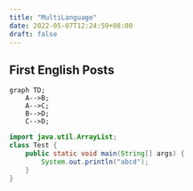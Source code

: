 ```yaml
---
title: "MultiLanguage"
date: 2022-05-07T12:24:59+08:00
draft: false
---
```


## First English Posts

```mermaid
graph TD;
    A-->B;
    A-->C;
    B-->D;
    C-->D;
```

```java
import java.util.ArrayList;
class Test {
    public static void main(String[] args) {
        System.out.println("abcd");
    }
}
